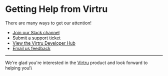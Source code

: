 # Getting Help from Virtru

There are many ways to get our attention!

* [Join our Slack channel](slack)
* [Submit a support ticket](support-ticket)
* [View the Virtru Developer Hub](developer-hub)
* [Email us feedback](email-developers)

---

We're glad you're interested in the [Virtru](virtru) product and look forward to helping you!\

[developer-hub]: https://developer.virtru.com/
[slack]: https://docs.google.com/forms/d/e/1FAIpQLSfCx5tSl9hGQSZ-H-ZIzNw6uWIPN3_HSpMtYssKQ9jytj9yQQ/viewform
[support-ticket]: https://support.virtru.com/hc/en-us/requests/new?ticket_form_id=360001419954
[virtru]: https://www.virtru.com/
[email-developers]: mailto:developers@virtru.com